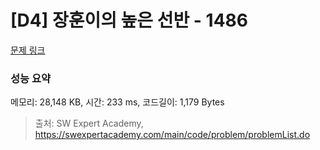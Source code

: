 # [D4] 장훈이의 높은 선반 - 1486 

[문제 링크](https://swexpertacademy.com/main/code/problem/problemDetail.do?contestProbId=AV2b7Yf6ABcBBASw) 

### 성능 요약

메모리: 28,148 KB, 시간: 233 ms, 코드길이: 1,179 Bytes



> 출처: SW Expert Academy, https://swexpertacademy.com/main/code/problem/problemList.do